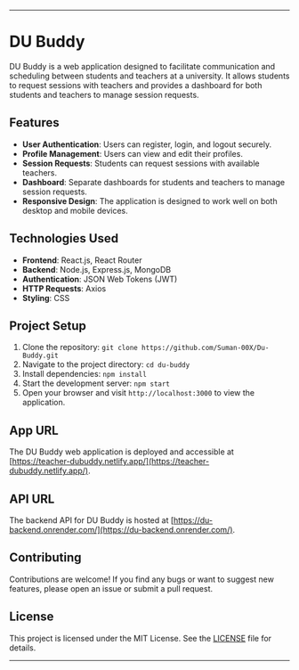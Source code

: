 
---

# DU Buddy

DU Buddy is a web application designed to facilitate communication and scheduling between students and teachers at a university. It allows students to request sessions with teachers and provides a dashboard for both students and teachers to manage session requests.

## Features

- **User Authentication**: Users can register, login, and logout securely.
- **Profile Management**: Users can view and edit their profiles.
- **Session Requests**: Students can request sessions with available teachers.
- **Dashboard**: Separate dashboards for students and teachers to manage session requests.
- **Responsive Design**: The application is designed to work well on both desktop and mobile devices.

## Technologies Used

- **Frontend**: React.js, React Router
- **Backend**: Node.js, Express.js, MongoDB
- **Authentication**: JSON Web Tokens (JWT)
- **HTTP Requests**: Axios
- **Styling**: CSS

## Project Setup

1. Clone the repository: `git clone https://github.com/Suman-00X/Du-Buddy.git`
2. Navigate to the project directory: `cd du-buddy`
3. Install dependencies: `npm install`
4. Start the development server: `npm start`
5. Open your browser and visit `http://localhost:3000` to view the application.

## App URL

The DU Buddy web application is deployed and accessible at [https://teacher-dubuddy.netlify.app/](https://teacher-dubuddy.netlify.app/).

## API URL

The backend API for DU Buddy is hosted at [https://du-backend.onrender.com/](https://du-backend.onrender.com/).

## Contributing

Contributions are welcome! If you find any bugs or want to suggest new features, please open an issue or submit a pull request.

## License

This project is licensed under the MIT License. See the [LICENSE](LICENSE) file for details.

---

